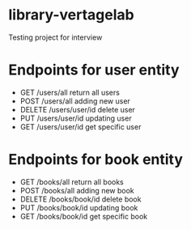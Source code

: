 # library-vertagelab
Testing project for interview

# Endpoints for user entity

- GET /users/all return all users
- POST /users/all adding new user
- DELETE /users/user/id delete user
- PUT /users/user/id updating user
- GET /users/user/id get specific user 

# Endpoints for book entity

- GET /books/all return all books
- POST /books/all adding new book
- DELETE /books/book/id delete book
- PUT /books/book/id updating book
- GET /books/book/id get specific book 
